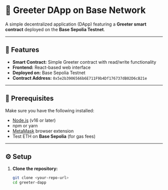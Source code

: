 # 🖖 Greeter DApp on Base Network

A simple decentralized application (DApp) featuring a **Greeter smart contract** deployed on the **Base Sepolia Testnet**.

---

## 🚀 Features
- **Smart Contract:** Simple Greeter contract with read/write functionality  
- **Frontend:** React-based web interface  
- **Deployed on:** Base Sepolia Testnet  
- **Contract Address:** `0x5e2b3906566b6E711F9b4Df176737dB02D6cB21e`

---

## 🧰 Prerequisites
Make sure you have the following installed:
- [Node.js](https://nodejs.org/) (v16 or later)
- npm or yarn
- [MetaMask](https://metamask.io/) browser extension
- Test ETH on **Base Sepolia** (for gas fees)

---

## ⚙️ Setup

1. **Clone the repository:**
   ```bash
   git clone <your-repo-url>
   cd greeter-dapp
